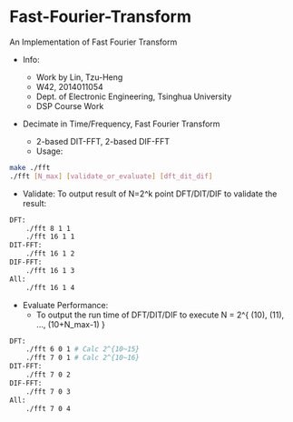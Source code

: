 # Fast-Fourier-Transform
An Implementation of Fast Fourier Transform

* Info:
  * Work by Lin, Tzu-Heng
  * W42, 2014011054
  * Dept. of Electronic Engineering, Tsinghua University
  * DSP Course Work


* Decimate in Time/Frequency, Fast Fourier Transform
  * 2-based DIT-FFT, 2-based DIF-FFT
  * Usage:

```sh
make ./fft
./fft [N_max] [validate_or_evaluate] [dft_dit_dif]
```


* Validate: To output result of N=2^k point DFT/DIT/DIF to validate the result:

```sh
DFT:
	./fft 8 1 1
	./fft 16 1 1
DIT-FFT:
	./fft 16 1 2
DIF-FFT:
	./fft 16 1 3
All:
	./fft 16 1 4
```

* Evaluate Performance: 
  * To output the run time of DFT/DIT/DIF to execute N = 2^{ (10), (11), ..., (10+N_max-1) }

```sh
DFT:
	./fft 6 0 1	# Calc 2^{10~15}
	./fft 7 0 1	# Calc 2^{10~16}
DIT-FFT:
	./fft 7 0 2
DIF-FFT:
	./fft 7 0 3
All:
	./fft 7 0 4
```